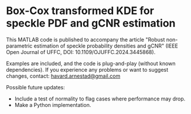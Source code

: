 # Box-Cox transformed KDE for speckle PDF and gCNR estimation
 This MATLAB code is published to accompany the article "Robust non-parametric estimation of speckle probability densities and gCNR" (IEEE Open Journal of UFFC, DOI: 10.1109/OJUFFC.2024.3445868). 

 Examples are included, and the code is plug-and-play (without known dependencies). If you experience any problems or want to suggest changes, contact: havard.arnestad@gmail.com

 Possible future updates:
 - Include a test of normality to flag cases where performance may drop.
 - Make a Python implementation.
 
